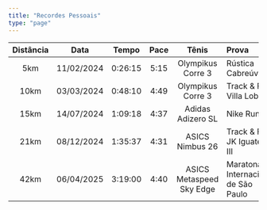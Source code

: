 ```yaml
---
title: "Recordes Pessoais"
type: "page"
---
```



| Distância | Data       | Tempo   | Pace | Tênis                    | Prova                               |
|:---------:|:----------:|:-------:|:----:|:------------------------:|:------------------------------------|
| 5km       | 11/02/2024 | 0:26:15 | 5:15 | Olympikus Corre 3        | Rústica Cabreúva                    |
| 10km      | 03/03/2024 | 0:48:10 | 4:49 | Olympikus Corre 3        | Track & Field Villa Lobos I         |
| 15km      | 14/07/2024 | 1:09:18 | 4:37 | Adidas Adizero SL        | Nike Run SP                         |
| 21km      | 08/12/2024 | 1:35:37 | 4:31 | ASICS Nimbus 26          | Track & Field JK Iguatemi III       |
| 42km      | 06/04/2025 | 3:19:00 | 4:40 | ASICS Metaspeed Sky Edge | Maratona Internacional de São Paulo |
